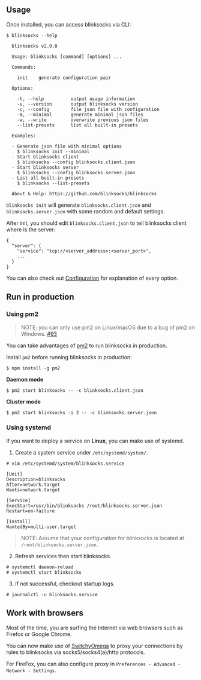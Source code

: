 ## Usage

Once installed, you can access blinksocks via CLI:

```
$ blinksocks --help

  blinksocks v2.9.0

  Usage: blinksocks [command] [options] ...

  Commands:

    init    generate configuration pair

  Options:

    -h, --help          output usage information
    -v, --version       output blinksocks version
    -c, --config        file json file with configuration
    -m, --minimal       generate minimal json files
    -w, --write         overwrite previous json files
    --list-presets      list all built-in presets

  Examples:

  - Generate json file with minimal options
    $ blinksocks init --minimal
  - Start blinksocks client
    $ blinksocks --config blinksocks.client.json
  - Start blinksocks server
    $ blinksocks --config blinksocks.server.json
  - List all built-in presets
    $ blinksocks --list-presets

  About & Help: https://github.com/blinksocks/blinksocks

```

`blinksocks init` will generate `blinksocks.client.json` and `blinksocks.server.json` with some random and default settings.

After init, you should edit `blinksocks.client.json` to tell blinksocks client where is the server:

```
{
  "server": {
    "service": "tcp://<server_address>:<server_port>",
    ...
  }
}
```

You can also check out [Configuration](../config) for explanation of every option.

## Run in production

### Using pm2

> NOTE: you can only use pm2 on Linux/macOS due to a bug of pm2 on Windows. [#93](https://github.com/blinksocks/blinksocks/issues/93)

You can take advantages of [pm2](https://github.com/unitech/pm2) to run blinksocks in production.

Install `pm2` before running blinksocks in production:

```
$ npm install -g pm2
```

**Daemon mode**

```
$ pm2 start blinksocks -- -c blinksocks.client.json
```

**Cluster mode**

```
$ pm2 start blinksocks -i 2 -- -c blinksocks.server.json
```

### Using systemd

If you want to deploy a service on **Linux**, you can make use of systemd.

1. Create a system service under `/etc/systemd/system/`.

```
# vim /etc/systemd/system/blinksocks.service
```

```
[Unit]
Description=blinksocks
After=network.target
Wants=network.target

[Service]
ExecStart=/usr/bin/blinksocks /root/blinksocks.server.json
Restart=on-failure

[Install]
WantedBy=multi-user.target
```

> NOTE: Assume that your configuration for blinksocks is located at `/root/blinksocks.server.json`.

2. Refresh services then start blinksocks.

```
# systemctl daemon-reload
# systemctl start blinksocks
```

3. If not successful, checkout startup logs.

```
# journalctl -u blinksocks.service
```

## Work with browsers

Most of the time, you are surfing the Internet via web browsers such as Firefox or Google Chrome.

You can now make use of [SwitchyOmega](https://github.com/FelisCatus/SwitchyOmega) to proxy your connections by rules to blinksocks via socks5/socks4(a)/http protocols.

For FireFox, you can also configure proxy in `Preferences - Advanced - Network - Settings`.
